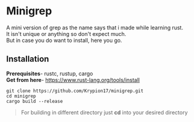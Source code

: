 # Minigrep
A mini version of grep as the name says that i made while learning rust.\
It isn't unique or anything so don't expect much.\
But in case you do want to install, here you go.

## Installation
**Prerequisites**- rustc, rustup, cargo\
**Get from here**- https://www.rust-lang.org/tools/install
```
git clone https://github.com/Krypion17/minigrep.git
cd minigrep
cargo build --release
```
> For building in different directory just __cd__ into your desired directory
